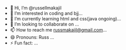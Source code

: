 - 👋 Hi, I’m @russellmakajil
- 👀 I’m interested in coding and bjj...
- 🌱 I’m currently learning html and css(java ongoing)...
- 💞️ I’m looking to collaborate on ...
- 📫 How to reach me russmakajil@gmail.com...
- 😄 Pronouns: Russ ...
- ⚡ Fun fact: ...

<!---
russellmakajil/russellmakajil is a ✨ special ✨ repository because its `README.md` (this file) appears on your GitHub profile.
You can click the Preview link to take a look at your changes.
--->
